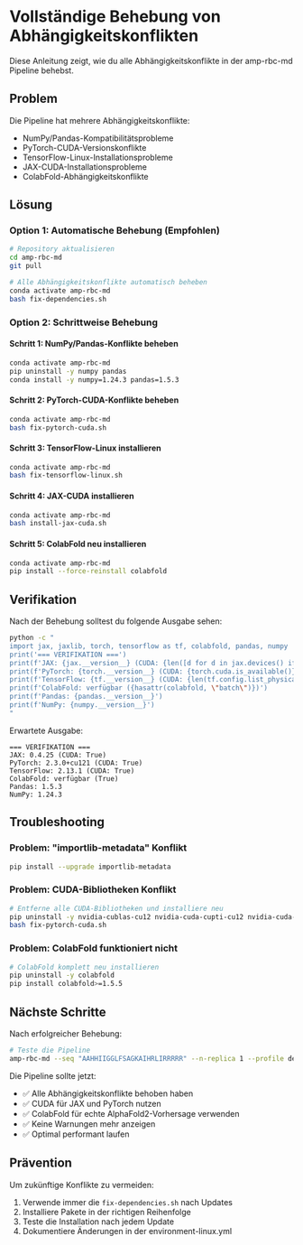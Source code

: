 # Vollständige Behebung von Abhängigkeitskonflikten

Diese Anleitung zeigt, wie du alle Abhängigkeitskonflikte in der amp-rbc-md Pipeline behebst.

## Problem

Die Pipeline hat mehrere Abhängigkeitskonflikte:
- NumPy/Pandas-Kompatibilitätsprobleme
- PyTorch-CUDA-Versionskonflikte
- TensorFlow-Linux-Installationsprobleme
- JAX-CUDA-Installationsprobleme
- ColabFold-Abhängigkeitskonflikte

## Lösung

### Option 1: Automatische Behebung (Empfohlen)

```bash
# Repository aktualisieren
cd amp-rbc-md
git pull

# Alle Abhängigkeitskonflikte automatisch beheben
conda activate amp-rbc-md
bash fix-dependencies.sh
```

### Option 2: Schrittweise Behebung

#### Schritt 1: NumPy/Pandas-Konflikte beheben

```bash
conda activate amp-rbc-md
pip uninstall -y numpy pandas
conda install -y numpy=1.24.3 pandas=1.5.3
```

#### Schritt 2: PyTorch-CUDA-Konflikte beheben

```bash
conda activate amp-rbc-md
bash fix-pytorch-cuda.sh
```

#### Schritt 3: TensorFlow-Linux installieren

```bash
conda activate amp-rbc-md
bash fix-tensorflow-linux.sh
```

#### Schritt 4: JAX-CUDA installieren

```bash
conda activate amp-rbc-md
bash install-jax-cuda.sh
```

#### Schritt 5: ColabFold neu installieren

```bash
conda activate amp-rbc-md
pip install --force-reinstall colabfold
```

## Verifikation

Nach der Behebung solltest du folgende Ausgabe sehen:

```bash
python -c "
import jax, jaxlib, torch, tensorflow as tf, colabfold, pandas, numpy
print('=== VERIFIKATION ===')
print(f'JAX: {jax.__version__} (CUDA: {len([d for d in jax.devices() if d.platform == \"gpu\"]) > 0})')
print(f'PyTorch: {torch.__version__} (CUDA: {torch.cuda.is_available()})')
print(f'TensorFlow: {tf.__version__} (CUDA: {len(tf.config.list_physical_devices(\"GPU\")) > 0})')
print(f'ColabFold: verfügbar ({hasattr(colabfold, \"batch\")})')
print(f'Pandas: {pandas.__version__}')
print(f'NumPy: {numpy.__version__}')
"
```

Erwartete Ausgabe:
```
=== VERIFIKATION ===
JAX: 0.4.25 (CUDA: True)
PyTorch: 2.3.0+cu121 (CUDA: True)
TensorFlow: 2.13.1 (CUDA: True)
ColabFold: verfügbar (True)
Pandas: 1.5.3
NumPy: 1.24.3
```

## Troubleshooting

### Problem: "importlib-metadata" Konflikt

```bash
pip install --upgrade importlib-metadata
```

### Problem: CUDA-Bibliotheken Konflikt

```bash
# Entferne alle CUDA-Bibliotheken und installiere neu
pip uninstall -y nvidia-cublas-cu12 nvidia-cuda-cupti-cu12 nvidia-cuda-runtime-cu12 nvidia-cudnn-cu12 nvidia-cufft-cu12 nvidia-cusolver-cu12 nvidia-cusparse-cu12
bash fix-pytorch-cuda.sh
```

### Problem: ColabFold funktioniert nicht

```bash
# ColabFold komplett neu installieren
pip uninstall -y colabfold
pip install colabfold>=1.5.5
```

## Nächste Schritte

Nach erfolgreicher Behebung:

```bash
# Teste die Pipeline
amp-rbc-md --seq "AAHHIIGGLFSAGKAIHRLIRRRRR" --n-replica 1 --profile default -j 1
```

Die Pipeline sollte jetzt:
- ✅ Alle Abhängigkeitskonflikte behoben haben
- ✅ CUDA für JAX und PyTorch nutzen
- ✅ ColabFold für echte AlphaFold2-Vorhersage verwenden
- ✅ Keine Warnungen mehr anzeigen
- ✅ Optimal performant laufen

## Prävention

Um zukünftige Konflikte zu vermeiden:

1. Verwende immer die `fix-dependencies.sh` nach Updates
2. Installiere Pakete in der richtigen Reihenfolge
3. Teste die Installation nach jedem Update
4. Dokumentiere Änderungen in der environment-linux.yml 